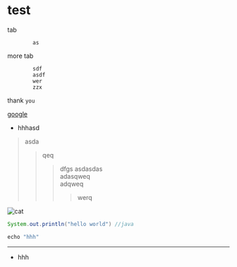 # test
tab 

            as
more tab

            sdf
            asdf
            wer
            zzx
thank `you`

[google](https://www.google.com/?client=safari "here is google")

* hhhasd<br>
>asda
>>qeq
>>>dfgs
>>>asdasdas<br>
>>>adasqweq<br>
>>>adqweq<br>
>>>>werq

![cat](https://static.scientificamerican.com/sciam/cache/file/92E141F8-36E4-4331-BB2EE42AC8674DD3_source.jpg "cat")

```java
System.out.println("hello world") //java
```

```java
echo "hhh"
```
---

- hhh
